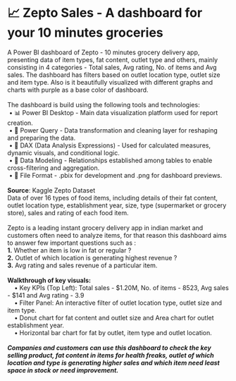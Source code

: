 # 📈 Zepto Sales - A dashboard for your 10 minutes groceries 
A Power BI dashboard of Zepto - 10 minutes grocery delivery app, presenting data of item types, fat content, outlet type and others, mainly consisting in 4 categories - Total sales, Avg rating, No. of items and Avg sales.
The dashboard has filters based on outlet location type, outlet size and item type. Also is it beautifully visualized with different graphs and charts with purple as a base color of dashboard.<br>
<br>
The dashboard is build using the following tools and technologies:<br>
&nbsp;• 📊 Power BI Desktop - Main data visualization platform used for report creation.<br>
&nbsp;• 📂 Power Query - Data transformation and cleaning layer for reshaping and preparing the data.<br>
&nbsp;• 🧠 DAX (Data Analysis Expressions) - Used for calculated measures, dynamic visuals, and conditional logic.<br> 
&nbsp;• 📃 Data Modeling - Relationships established among tables to enable cross-filtering and aggregation.<br>
&nbsp;• 📁 File Format - .pbix for development and .png for dashboard previews.<br>
<br>
**Source**: Kaggle Zepto Dataset<br>
Data of over 16 types of food items, including details of their fat content, outlet location type, establishment year, size, type (supermarket or grocery store), sales and rating of each food item.<br>
<br>
Zepto is a leading instant grocery delivery app in indian market and customers often need to analyze items, for that reason this dashboard aims to answer few important questions such as :<br>
**1.** Whether an item is low in fat or regular ?<br>
**2.** Outlet of which location is generating highest revenue ?<br>
**3.** Avg rating and sales revenue of a particular item.<br>
<br>
**Walkthrough of key visuals:** <br>
&nbsp;&nbsp;&nbsp;&nbsp;• Key KPIs (Top Left):  Total sales - $1.20M, No. of items - 8523, Avg sales - $141 and Avg rating - 3.9<br>
&nbsp;&nbsp;&nbsp;&nbsp;• Filter Panel:  An interactive filter of outlet location type, outlet size and item type. <br>
&nbsp;&nbsp;&nbsp;&nbsp;• Donut chart for fat content and outlet size and Area chart for outlet establishment year. <br>
&nbsp;&nbsp;&nbsp;&nbsp;• Horizontal bar chart for fat by outlet, item type and outlet location.<br>
<br>
***Companies and customers can use this dashboard to check the key selling product, fat content in items for health freaks, outlet of which location and type is generating higher sales and which item need least space in stock or need improvement.***<br>
<br>

